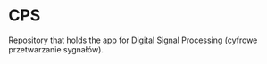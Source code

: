 # CPS
Repository that holds the app for Digital Signal Processing (cyfrowe przetwarzanie sygnałów).
